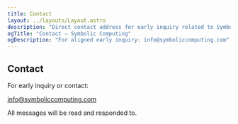 ```yaml
---
title: Contact
layout: ../layouts/Layout.astro
description: "Direct contact address for early inquiry related to Symbolic Computing."
ogTitle: "Contact — Symbolic Computing"
ogDescription: "For aligned early inquiry: info@symboliccomputing.com"
---
```


## Contact

For early inquiry or contact:

info@symboliccomputing.com

All messages will be read and responded to.

